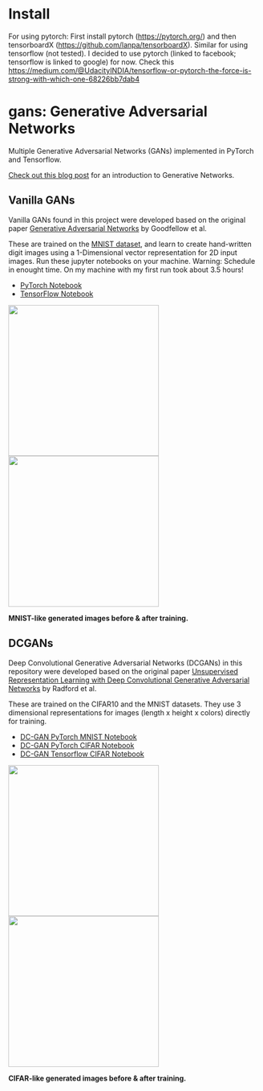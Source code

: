 # Install
For using pytorch: First install pytorch (https://pytorch.org/) and then tensorboardX (https://github.com/lanpa/tensorboardX).
Similar for using tensorflow (not tested). I decided to use pytorch (linked to facebook; tensorflow is linked to google) for now. Check this https://medium.com/@UdacityINDIA/tensorflow-or-pytorch-the-force-is-strong-with-which-one-68226bb7dab4 

#  gans: Generative Adversarial Networks
Multiple Generative Adversarial Networks (GANs) implemented in PyTorch and Tensorflow.

[Check out this blog post](https://medium.com/ai-society/gans-from-scratch-1-a-deep-introduction-with-code-in-pytorch-and-tensorflow-cb03cdcdba0f) for an introduction to Generative Networks. 

## Vanilla GANs
Vanilla GANs found in this project were developed based on the original paper [Generative Adversarial Networks](https://arxiv.org/abs/1406.2661) by Goodfellow et al.

These are trained on the [MNIST dataset](http://yann.lecun.com/exdb/mnist/), and learn to create hand-written digit images using a 1-Dimensional vector representation for 2D input images. Run these jupyter notebooks on your machine. Warning: Schedule in enought time. On my machine with my first run took about 3.5 hours!  

- [PyTorch Notebook](https://github.com/Shintaro-Miyazaki/gans/blob/master/1.%20Vanilla%20GAN%20PyTorch.ipynb)
- [TensorFlow Notebook](https://github.com/Shintaro-Miyazaki/gans/blob/master/1.%20Vanilla%20GAN%20TensorFlow.ipynb)

<img src=".images/vanilla_mnist_pt_raw.png" width="300"> <img src=".images/vanilla_mnist_pt.png" width="300">

__MNIST-like generated images before & after training.__


## DCGANs
Deep Convolutional Generative Adversarial Networks (DCGANs) in this repository were developed based on the original paper [Unsupervised Representation Learning with Deep Convolutional Generative Adversarial Networks](https://arxiv.org/abs/1511.06434) by Radford et al.

These are trained on the CIFAR10 and the MNIST datasets. They use 3 dimensional representations for images (length x height x colors) directly for training.

- [DC-GAN PyTorch MNIST Notebook](https://github.com/Shintaro-Miyazaki/gans/blob/master/2.%20DC-GAN%20PyTorch-MNIST.ipynb)
- [DC-GAN PyTorch CIFAR Notebook](https://github.com/Shintaro-Miyazaki/gans/blob/master/2.%20DC-GAN%20PyTorch.ipynb)
- [DC-GAN Tensorflow CIFAR Notebook](https://github.com/Shintaro-Miyazaki/gans/blob/master/2.%20DC-GAN%20TensorFlow.ipynb)

<img src=".images/dcgan_cifar_pt_raw.png" width="300"> <img src=".images/dcgan_cifar_pt.png" width="300">

__CIFAR-like generated images before & after training.__
